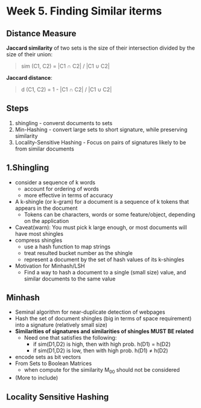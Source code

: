 # Week 5. Finding Similar iterms

## Distance Measure
**Jaccard similarity** of two sets is the size of their intersection divided by the size of their union:
>sim (C1, C2) = |C1 ∩ C2| / |C1 ∪ C2|

**Jaccard distance**:
>d (C1, C2) = 1 - |C1 ∩ C2| / |C1 ∪ C2|

## Steps
1. shingling - converst documents to sets
2. Min-Hashing - convert large sets to short signature, while preserving similarity
3. Locality-Sensitive Hashing - Focus on pairs of signatures likely to be from similar documents

## 1.Shingling
- consider a sequence of k words
    - account for ordering of words
    - more effective in terms of accuracy
- A k-shingle (or k-gram) for a document is a sequence of k tokens that appears in the document
    - Tokens can be characters, words or some feature/object, depending on the application
- Caveat(warn): You must pick k large enough, or most documents will have most shingles
- compress shingles
    - use a hash function to map strings
    - treat resulted bucket number as the shingle
    - represent a document by the set of hash values of its k-shingles
- Motivation for Minhash/LSH
    - Find a way to hash a document to a single (small size) value, and similar documents to the same value
## Minhash
- Seminal algorithm for near-duplicate detection of webpages
- Hash the set of document shingles (big in terms of space requirement) into a signature (relatively small size)
- **Similarities of signatures and similarities of shingles MUST BE related**
    - Need one that satisfies the following:
        - if sim(D1,D2) is high, then with high prob. h(D1) = h(D2)
        - if sim(D1,D2) is low, then with high prob. h(D1) ≠ h(D2)
- encode sets as bit vectors
- From Sets to Boolean Matrices
    - when compute for the similarity M<sub>00</sub> should not be considered
- (More to include)

## Locality Sensitive Hashing